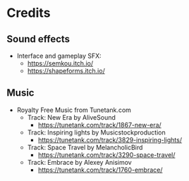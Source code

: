 # Credits

## Sound effects

- Interface and gameplay SFX:
  - <https://semkou.itch.io/>
  - <https://shapeforms.itch.io/>

## Music

- Royalty Free Music from Tunetank.com
  - Track: New Era by AliveSound
    - <https://tunetank.com/track/1867-new-era/>
  - Track: Inspiring lights by Musicstockproduction
    - <https://tunetank.com/track/3829-inspiring-lights/>
  - Track: Space Travel by MelancholicBird
    - <https://tunetank.com/track/3290-space-travel/>
  - Track: Embrace by Alexey Anisimov
    - <https://tunetank.com/track/1760-embrace/>
